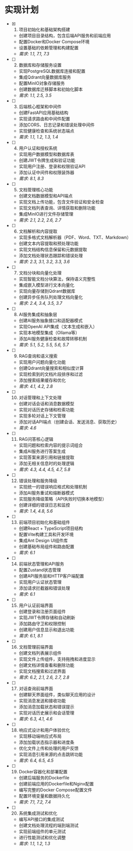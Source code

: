 # 实现计划

- [x] 1. 项目初始化和基础架构搭建
  - 创建项目目录结构，包含后端API服务和前端应用
  - 配置Docker和Docker Compose环境
  - 设置基础的依赖管理和构建配置
  - _需求: 1.1, 7.1, 7.3_

- [ ] 2. 数据库和存储服务设置
  - 实现PostgreSQL数据库连接和配置
  - 集成Qdrant向量数据库服务
  - 配置MinIO对象存储服务
  - 创建数据库迁移脚本和初始化脚本
  - _需求: 1.1, 2.5, 3.5_

- [ ] 3. 后端核心框架和中间件
  - 创建FastAPI应用基础结构
  - 实现请求路由和中间件配置
  - 添加CORS、日志记录和错误处理中间件
  - 实现健康检查和系统状态端点
  - _需求: 1.1, 1.2, 1.3, 1.4_

- [ ] 4. 用户认证和授权系统
  - 实现用户数据模型和数据库表
  - 创建JWT令牌生成和验证功能
  - 实现用户注册、登录和权限验证API
  - 添加认证中间件和权限装饰器
  - _需求: 8.1, 8.3_

- [ ] 5. 文档管理核心功能
  - 创建文档数据模型和API端点
  - 实现文档上传功能，包含文件验证和安全检查
  - 实现文档列表查询、详情获取和删除功能
  - 集成MinIO进行文件存储管理
  - _需求: 2.1, 2.2, 2.6, 2.7_

- [ ] 6. 文档解析和内容提取
  - 实现多格式文档解析器（PDF、Word、TXT、Markdown）
  - 创建文本内容提取和预处理功能
  - 实现文档结构信息保留和元数据提取
  - 添加文档处理状态跟踪和错误处理
  - _需求: 2.3, 3.1, 3.2, 3.3, 3.6_

- [ ] 7. 文档分块和向量化处理
  - 实现智能文档分块算法，保持语义完整性
  - 集成嵌入模型进行文本向量化
  - 实现向量存储到Qdrant数据库
  - 创建异步任务队列处理文档向量化
  - _需求: 2.4, 3.4, 3.5, 3.7_

- [ ] 8. AI服务集成和抽象层
  - 创建AI服务抽象接口和适配器模式
  - 实现OpenAI API集成（文本生成和嵌入）
  - 实现本地模型集成（Ollama等）
  - 添加AI服务健康检查和故障转移机制
  - _需求: 5.1, 5.2, 5.5, 5.6, 5.7_

- [ ] 9. RAG查询和语义搜索
  - 实现用户问题向量化功能
  - 创建Qdrant向量搜索和相似度计算
  - 实现检索到的文档片段排序和过滤
  - 添加搜索结果缓存和优化
  - _需求: 4.1, 4.2, 2.8_

- [ ] 10. 对话管理和上下文处理
  - 创建对话会话和消息数据模型
  - 实现对话历史存储和检索功能
  - 实现多轮对话上下文管理
  - 添加对话API端点（创建会话、发送消息、获取历史）
  - _需求: 4.6_

- [ ] 11. RAG问答核心逻辑
  - 实现问题和检索内容的提示词组合
  - 集成AI服务进行答案生成
  - 实现答案来源引用和链接提取
  - 添加无相关信息时的处理逻辑
  - _需求: 4.3, 4.4, 4.5, 4.7, 5.8_

- [ ] 12. 错误处理和服务降级
  - 实现统一的错误响应格式和处理机制
  - 添加AI服务重试和熔断器模式
  - 实现服务降级策略（API失败时切换本地模型）
  - 创建详细的错误日志和监控
  - _需求: 1.4, 4.8, 5.6_

- [ ] 13. 前端项目初始化和基础组件
  - 创建React + TypeScript项目结构
  - 配置Vite构建工具和开发环境
  - 集成Ant Design UI组件库
  - 创建基础布局组件和路由配置
  - _需求: 6.1_

- [ ] 14. 前端状态管理和API服务
  - 配置Zustand状态管理
  - 创建API服务层和HTTP客户端配置
  - 实现用户认证状态管理
  - 添加请求拦截器和错误处理
  - _需求: 6.1_

- [ ] 15. 用户认证前端界面
  - 创建登录和注册页面组件
  - 实现JWT令牌存储和自动刷新
  - 添加路由守卫和权限控制
  - 创建用户信息显示和退出功能
  - _需求: 6.1, 8.1_

- [ ] 16. 文档管理前端界面
  - 创建文档列表展示组件
  - 实现文件上传组件，支持拖拽和进度显示
  - 创建文档详情查看和删除功能
  - 实现文档搜索和过滤界面
  - _需求: 6.2, 2.1, 2.6, 2.7, 2.8_

- [ ] 17. 对话查询前端界面
  - 创建聊天界面组件，类似聊天应用的设计
  - 实现消息发送和接收功能
  - 添加消息加载状态和错误提示
  - 实现对话历史展示和会话管理
  - _需求: 6.3, 4.1, 4.6_

- [ ] 18. 响应式设计和用户体验优化
  - 实现移动端响应式布局
  - 添加加载状态指示器和进度条
  - 优化文件上传和处理的用户反馈
  - 实现消息引用来源的点击跳转功能
  - _需求: 6.4, 6.5, 4.5_

- [ ] 19. Docker容器化和部署配置
  - 创建后端服务的Dockerfile
  - 创建前端应用的Dockerfile和Nginx配置
  - 编写完整的Docker Compose配置文件
  - 配置环境变量和数据持久化
  - _需求: 7.1, 7.2, 7.4_

- [ ] 20. 系统集成测试和优化
  - 编写API接口的集成测试
  - 创建文档处理流程的端到端测试
  - 实现前端组件的单元测试
  - 进行性能测试和优化调整
  - _需求: 1.1, 1.2, 1.3_